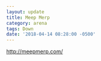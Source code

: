 ```yaml
---
layout: update
title: Meep Merp
category: arena
tags: Down
date: '2018-04-14 08:28:00 -0500'
---
```


http://meepmerp.com/
